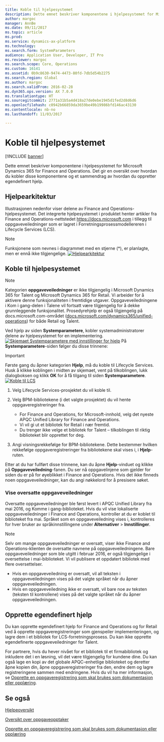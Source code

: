 ```yaml
---
title: Koble til hjelpesystemet
description: Dette emnet beskriver komponentene i hjelpesystemet for Microsoft Dynamics 365 for Finance and Operations, og gir en oversikt over hvordan du kobler dem og et sammendrag over hvordan du oppretter egendefinert hjelp.
author: margoc
manager: AnnBe
ms.date: 09/11/2017
ms.topic: article
ms.prod: 
ms.service: dynamics-ax-platform
ms.technology: 
ms.search.form: SystemParameters
audience: Application User, Developer, IT Pro
ms.reviewer: margoc
ms.search.scope: Core, Operations
ms.custom: 16141
ms.assetid: 0b9c8630-9474-4473-80fd-7db5d54b2275
ms.search.region: Global
ms.author: margoc
ms.search.validFrom: 2016-02-28
ms.dyn365.ops.version: AX 7.0.0
ms.translationtype: HT
ms.sourcegitcommit: 2771a31b5a4d418a27de0ebe1945d1fed2d8d6d6
ms.openlocfilehash: c0942b66859da3659be49b19986bfd146ac43130
ms.contentlocale: nb-no
ms.lasthandoff: 11/03/2017

---
```


# <a name="connect-the-help-system"></a>Koble til hjelpesystemet

[!INCLUDE [banner](../includes/banner.md)]

Dette emnet beskriver komponentene i hjelpesystemet for Microsoft Dynamics 365 for Finance and Operations. Det gir en oversikt over hvordan du kobler disse komponentene og et sammendrag av hvordan du oppretter egendefinert hjelp. 

## <a name="help-architecture"></a>Hjelpearkitektur
Illustrasjonen nedenfor viser delene av Finance and Operations-hjelpesystemet. Det integrerte hjelpesystemet i produktet henter artikler fra Finance and Operations-nettstedet https://docs.microsoft.com i tillegg til oppgaveveiledninger som er lagret i Forretningsprosessmodellereren i Lifecycle Services (LCS). 
> [!NOTE]
> Funksjonene som nevnes i diagrammet med en stjerne (\*), er planlagte, men er ennå ikke tilgjengelige. [![Hjelpearkitektur](./media/help-architecture.png)](./media/help-architecture.png)


## <a name="connecting-the-help-system"></a>Koble til hjelpesystemet
> [!NOTE]
> Kategorien **oppgaveveiledninger** er ikke tilgjengelig i Microsoft Dynamics 365 for Talent og Microsoft Dynamics 365 for Retail. Vi arbeider for å aktivere denne funksjonaliteten i fremtidige utgaver. Oppgaveveiledningene i Kom i gang-delen i Talene vil fortsatt være tilgjengelig for å dekke grunnleggende funksjonalitet. Prosedyrehjelp er også tilgjengelig på docs.microsoft.com-området ([docs.microsoft.com/dynamics365/unified-operations](../../index.md)) for både Retail og Talent.


Ved hjelp av siden **Systemparametere**, kobler systemadministratorer delene av hjelpesystemet for en implementering. [![Skjemaet Systemparametere med innstillinger for hjelp](./media/system-parameters_ops-1024x437.png)](./media/system-parameters_ops.png) På **Systemparametere**-siden følger du disse trinnene:

> [!IMPORTANT]
> Første gang du åpner kategorien **Hjelp**, må du koble til Lifecycle Services. Husk å klikke koblingen i midten av skjemaet, vent på tilkoblingen, lukk dialogboksen og klikk **OK** for å få tilgang til siden **Systemparametere**.[![Koble til LCS](./media/connect-to-lcs-crop-1024x365.png "Koble til LCS")](./media/connect-to-lcs-crop.png)

1.  Velg Lifecycle Services-prosjektet du vil koble til.
2.  Velg BPM-bibliotekene (i det valgte prosjektet) du vil hente oppgaveregistreringer fra.
    - For Finance and Operations, for Microsoft-innhold, velg det nyeste APQC Unified Library for Finance and Operations. 
    - Vi vil gi ut et bibliotek for Retail i nær fremtid. 
    - Du trenger ikke velge et bibliotek for Talent – tilkoblingen til riktig biblioteket blir opprettet for deg. 

3.  Angi visningsrekkefølge for BPM-bibliotekene. Dette bestemmer hvilken rekkefølge oppgaveregistreringer fra bibliotekene skal vises i, i **Hjelp**-ruten.

Etter at du har fullført disse trinnene, kan du åpne **Hjelp**-vinduet og klikke på **Oppgaveveiledning**-fanen. Du ser nå oppgavelinjene som gjelder for siden du er på for øyeblikket i Finance and Operations. Hvis det ikke finneds noen oppgaveveiledninger, kan du angi nøkkelord for å presisere søket.

### <a name="showing-translated-task-guides"></a>Vise oversatte oppgaveveiledninger

Oversatte oppgaveveiledninger ble først levert i APQC Unified Library fra mai 2016, og Komme i gang-biblioteket. Hvis du vil vise lokaliserte oppgaveveiledninger i Finance and Operations, kontroller at du er koblet til biblioteket fra mai. Språket som en oppgaveveiledning vises i, kontrolleres for hver bruker av språkinnstillingene under **Alternativer** &gt; **Innstillinger**. 

> [!NOTE]
> Selv om mange oppgaveveiledninger er oversatt, viser ikke Finance and Operations-klienten de oversatte navnene på oppgaveveiledningene. Bare oppgaveveiledninger som ble utgitt i februar 2016, er også tilgjengelige i oversettelse i mai-biblioteket. Vi vil publisere et oppdatert bibliotek med flere oversettelser.
> -   Hvis en oppgaveveiledning er oversatt, vil all teksten i oppgaveveiledningen vises på det valgte språket når du åpner oppgaveveiledningen.
> -   Hvis en oppgaveveiledning ikke er oversatt, vil bare noe av teksten (teksten til kontrollene) vises på det valgte språket når du åpner oppgaveveiledningen.

## <a name="creating-custom-help"></a>Opprette egendefinert hjelp
Du kan opprette egendefinert hjelp for Finance and Operations og for Retail ved å opprette oppgaveregistreringer som gjenspeiler implementeringen, og lagre dem i et bibliotek for LCS-forretningsprosess. Du kan ikke opprette egendefinerte oppgaveveiledninger for Talent. 

For partnere, hvis du hever nivået for et bibliotek til et firmabibliotek og inkludere det i en løsning, vil det være tilgjengelig for kundene dine. Du kan også lage en kopi av det globale APQC-enhetlige biblioteket og deretter åpne kopien din, åpne oppgaveregistreringer fra den, endre dem og lagre registreringene sammen med endringene. Hvis du vil ha mer informasjon, se [Opprette en oppgaveregistrering som skal brukes som dokumentasjon eller opplæring](../../dev-itpro/user-interface/task-recorder.md).

<a name="see-also"></a>Se også
--------

[Hjelpeoversikt](help-overview.md)

[Oversikt over oppgaveopptaker](../../dev-itpro/user-interface/task-recorder.md)

[Opprette en oppgaveregistrering som skal brukes som dokumentasjon eller opplæring](../../dev-itpro/user-interface/task-recorder-training-docs.md)





